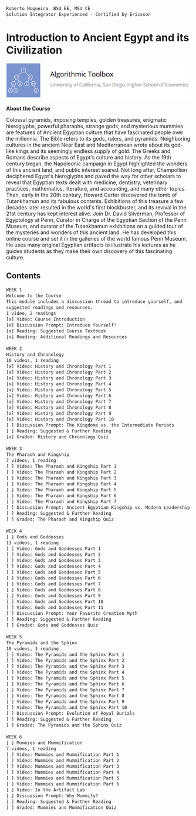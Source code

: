 ```
Roberto Nogueira  BSd EE, MSd CE
Solution Integrator Experienced - Certified by Ericsson
```

# Introduction to Ancient Egypt and its Civilization

![ebook_cover](images/algorithmic-toolbox.png)

**About the Course**

Colossal pyramids, imposing temples, golden treasures, enigmatic hieroglyphs, powerful pharaohs, strange gods, and mysterious mummies are features of Ancient Egyptian culture that have fascinated people over the millennia. The Bible refers to its gods, rulers, and pyramids. Neighboring cultures in the ancient Near East and Mediterranean wrote about its god-like kings and its seemingly endless supply of gold. The Greeks and Romans describe aspects of Egypt's culture and history. As the 19th century began, the Napoleonic campaign in Egypt highlighted the wonders of this ancient land, and public interest soared. Not long after, Champollion deciphered Egypt's hieroglyphs and paved the way for other scholars to reveal that Egyptian texts dealt with medicine, dentistry, veterinary practices, mathematics, literature, and accounting, and many other topics. Then, early in the 20th century, Howard Carter discovered the tomb of Tutankhamun and its fabulous contents. Exhibitions of this treasure a few decades later resulted in the world's first blockbuster, and its revival in the 21st century has kept interest alive. Join Dr. David Silverman, Professor of Egyptology at Penn, Curator in Charge of the Egyptian Section of the Penn Museum, and curator of the Tutankhamun exhibitions on a guided tour of the mysteries and wonders of this ancient land. He has developed this online course and set it in the galleries of the world famous Penn Museum. He uses many original Egyptian artifacts to illustrate his lectures as he guides students as they make their own discovery of this fascinating culture.

## Contents

```
WEEK 1
Welcome to the Course
This module includes a discussion thread to introduce yourself, and suggested readings and resources.  
1 video, 2 readings
[x] Video: Course Introduction
[x] Discussion Prompt: Introduce Yourself!
[x] Reading: Suggested Course Textbook
[x] Reading: Additional Readings and Resources

WEEK 2
History and Chronology
10 videos, 1 reading
[x] Video: History and Chronology Part 1
[x] Video: History and Chronology Part 2
[x] Video: History and Chronology Part 3
[x] Video: History and Chronology Part 4
[x] Video: History and Chronology Part 5
[x] Video: History and Chronology Part 6
[x] Video: History and Chronology Part 7
[x] Video: History and Chronology Part 8
[x] Video: History and Chronology Part 9
[x] Video: History and Chronology Part 10
[ ] Discussion Prompt: The Kingdoms vs. the Intermediate Periods
[ ] Reading: Suggested & Further Reading
[x] Graded: History and Chronology Quiz

WEEK 3
The Pharaoh and Kingship
7 videos, 1 reading
[ ] Video: The Pharaoh and Kingship Part 1
[ ] Video: The Pharaoh and Kingship Part 2
[ ] Video: The Pharaoh and Kingship Part 3
[ ] Video: The Pharaoh and Kingship Part 4
[ ] Video: The Pharaoh and Kingship Part 5
[ ] Video: The Pharaoh and Kingship Part 6
[ ] Video: The Pharaoh and Kingship Part 7
[ ] Discussion Prompt: Ancient Egyptian Kingship vs. Modern Leadership
[ ] Reading: Suggested & Further Reading
[ ] Graded: The Pharaoh and Kingship Quiz

WEEK 4
[ ] Gods and Goddesses
11 videos, 1 reading
[ ] Video: Gods and Goddesses Part 1
[ ] Video: Gods and Goddesses Part 2
[ ] Video: Gods and Goddesses Part 3
[ ] Video: Gods and Goddesses Part 4
[ ] Video: Gods and Goddesses Part 5
[ ] Video: Gods and Goddesses Part 6
[ ] Video: Gods and Goddesses Part 7
[ ] Video: Gods and Goddesses Part 8
[ ] Video: Gods and Goddesses Part 9
[ ] Video: Gods and Goddesses Part 10
[ ] Video: Gods and Goddesses Part 11
[ ] Discussion Prompt: Your Favorite Creation Myth
[ ] Reading: Suggested & Further Reading
[ ] Graded: Gods and Goddesses Quiz

WEEK 5
The Pyramids and the Sphinx
10 videos, 1 reading
[ ] Video: The Pyramids and the Sphinx Part 1
[ ] Video: The Pyramids and the Sphinx Part 2
[ ] Video: The Pyramids and the Sphinx Part 3
[ ] Video: The Pyramids and the Sphinx Part 4
[ ] Video: The Pyramids and the Sphinx Part 5
[ ] Video: The Pyramids and the Sphinx Part 6
[ ] Video: The Pyramids and the Sphinx Part 7
[ ] Video: The Pyramids and the Sphinx Part 8
[ ] Video: The Pyramids and the Sphinx Part 9
[ ] Video: The Pyramids and the Sphinx Part 10
[ ] Discussion Prompt: Evolution of Royal Burials
[ ] Reading: Suggested & Further Reading
[ ] Graded: The Pyramids and the Sphinx Quiz

WEEK 6
[ ] Mummies and Mummification
7 videos, 1 reading
[ ] Video: Mummies and Mummification Part 1
[ ] Video: Mummies and Mummification Part 2
[ ] Video: Mummies and Mummification Part 3
[ ] Video: Mummies and Mummification Part 4
[ ] Video: Mummies and Mummification Part 5
[ ] Video: Mummies and Mummification Part 6
[ ] Video: In the Artifact Lab
[ ] Discussion Prompt: Why Mummify?
[ ] Reading: Suggested & Further Reading
[ ] Graded: Mummies and Mummification Quiz
```


